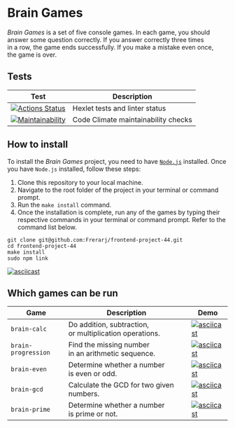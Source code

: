# Brain Games

*Brain Games* is a set of five console games. In each game, you should answer some question correctly.
If you answer correctly three times in a row, the game ends successfully.
If you make a mistake even once, the game is over. 

## Tests

| Test | Description |
| --- | --- |
| [![Actions Status](https://github.com/Frerarj/frontend-project-44/workflows/hexlet-check/badge.svg)](https://github.com/Frerarj/frontend-project-44/actions) | Hexlet tests and linter status |
| [![Maintainability](https://api.codeclimate.com/v1/badges/87a7ad198efc4755ce2e/maintainability)](https://codeclimate.com/github/Frerarj/frontend-project-44/maintainability) | Code Climate maintainability checks |

## How to install

To install the *Brain Games* project, you need to have [`Node.js`](https://nodejs.org/en/download) installed.
Once you have `Node.js` installed, follow these steps:

1. Clone this repository to your local machine.
2. Navigate to the root folder of the project in your terminal or command prompt.
3. Run the `make install` command.
4. Once the installation is complete, run any of the games by typing their respective commands in your terminal or command prompt.
   Refer to the command list below.

```
git clone git@github.com:Frerarj/frontend-project-44.git
cd frontend-project-44
make install
sudo npm link
```

[![asciicast](https://asciinema.org/a/E2Y8RdZYqHMdnc9RViTDWzxws.svg)](https://asciinema.org/a/E2Y8RdZYqHMdnc9RViTDWzxws)

## Which games can be run

| Game | Description | Demo |
| --- | --- | --- |
| `brain-calc` | Do addition, subtraction, or multiplication operations. | [![asciicast](https://asciinema.org/a/582513.svg)](https://asciinema.org/a/582513) |
| `brain-progression` | Find the missing number in an arithmetic sequence. | [![asciicast](https://asciinema.org/a/582514.svg)](https://asciinema.org/a/582514) |
| `brain-even` | Determine whether a number is even or odd. | [![asciicast](https://asciinema.org/a/582515.svg)](https://asciinema.org/a/582515) |
| `brain-gcd` | Calculate the GCD for two given numbers. | [![asciicast](https://asciinema.org/a/582516.svg)](https://asciinema.org/a/582516) |
| `brain-prime` | Determine whether a number is prime or not. | [![asciicast](https://asciinema.org/a/582519.svg)](https://asciinema.org/a/582519) |
